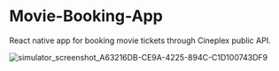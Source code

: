 # Movie-Booking-App

React native app for booking movie tickets through Cineplex public API. 

![simulator_screenshot_A63216DB-CE9A-4225-894C-C1D100743DF9](https://user-images.githubusercontent.com/48602776/183263563-15953168-73d0-4ec3-a8c6-3da09f88dcd3.png)
